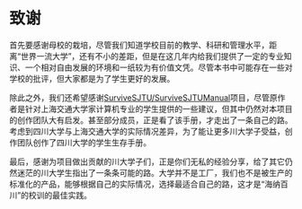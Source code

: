 # 致谢

首先要感谢母校的栽培，尽管我们知道学校目前的教学、科研和管理水平，距离“世界一流大学”，还有不小的差距，但是在这几年内给我们提供了一定的专业知识、一个相对自由发展的环境和一纸较为有价值文凭。尽管本书中可能存在一些对学校的批评，但大家都是为了学生更好的发展。

除此之外，我们还希望感谢[SurviveSJTU/SurviveSJTUManual](https://github.com/SurviveSJTU/SurviveSJTUManual)项目，尽管原作者是针对上海交通大学家计算机专业的学生提供的一些建议，但其中仍然对本项目的创作团队大有启发。甚至部分成员，正是看了该手册，才走出了一条自己的路。考虑到四川大学与上海交通大学的实际情况差异，为了能让更多川大学子受益，创作团队创作了四川大学的学生生存手册。

最后，感谢为项目做出贡献的川大学子们，正是你们无私的经验分享，给了其它仍然迷茫的川大学生指出了一条条可能的路。大学并不是工厂，我们也不是被生产的标准化的产品，能够根据自己的实际情况，选择最适合自己的路，这才是“海纳百川”的校训的最佳实践。
